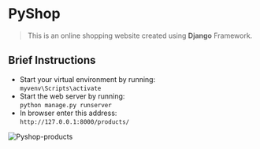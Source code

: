 # PyShop
> This is an online shopping website created using **Django** Framework.

## Brief Instructions
* Start your virtual environment by running:  
`myvenv\Scripts\activate`
* Start the web server by running:  
`python manage.py runserver`
* In browser enter this address:  
`http://127.0.0.1:8000/products/`  

![Pyshop-products](https://user-images.githubusercontent.com/95539093/184414132-28583b1c-abc7-4144-9195-81a9451b37f3.jpeg)
